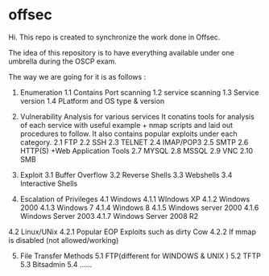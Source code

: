 # offsec
Hi. This repo is created to synchronize the work done in Offsec.

The idea of this repository is to have everything available under one umbrella during the OSCP exam.

The way we are going for it is as follows :
1. Enumeration
  1.1 Contains Port scanning 
  1.2 service scanning
  1.3 Service version
  1.4 PLatform and OS type & version
 
2. Vulnerability Analysis for various services
It conatins tools for analysis of each service with useful example + nmap scripts and laid out procedures to follow.
It also contains popular exploits under each category.
  2.1 FTP
  2.2 SSH
  2.3 TELNET
  2.4 IMAP/POP3
  2.5 SMTP
  2.6 HTTP(S) +Web Application Tools
  2.7 MYSQL
  2.8 MSSQL
  2.9 VNC
  2.10 SMB
  
  
3. Exploit
  3.1 Buffer Overflow
  3.2 Reverse Shells
  3.3 Webshells
  3.4 Interactive Shells

4. Escalation of Privileges
  4.1 Windows
    4.1.1 WIndows XP
    4.1.2 Windows 2000
    4.1.3 Windows 7
    4.1.4 Windows 8
    4.1.5 Windows server 2000
    4.1.6 Windows Server 2003
    4.1.7 Windows Server 2008 R2
    
  4.2 Linux/UNix
    4.2.1 Popular EOP Exploits such as dirty Cow
    4.2.2 If mmap is disabled (not allowed/working)
    
 5. File Transfer Methods
    5.1 FTP(different for WINDOWS & UNIX )
    5.2 TFTP
    5.3 Bitsadmin
    5.4 ......
    
